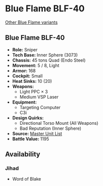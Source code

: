 # Blue Flame BLF-40 

[Other Blue Flame variants](../blue_flame.md) 

## Blue Flame BLF-40 

- **Role:** Sniper 
- **Tech Base:** Inner Sphere (3073) 
- **Chassis:** 45 tons Quad (Endo Steel) 
- **Movement:** 5 / 8, Light 
- **Armor:** 168 
- **Cockpit:** Small 
- **Heat Sinks:** 10 (20) 
- **Weapons:** 
  - Light PPC × 3 
  - Medium VSP Laser 
- **Equipment:** 
  - Targeting Computer 
  - C3i 
- **Design Quirks:** 
  - Directional Torso Mount (All Weapons) 
  - Bad Reputation (Inner Sphere) 
- **Source:** [Master Unit List](http://masterunitlist.info/Unit/Details/5672) 
- **Battle Value:** 1195 

## Availability 

### Jihad 

- Word of Blake 


